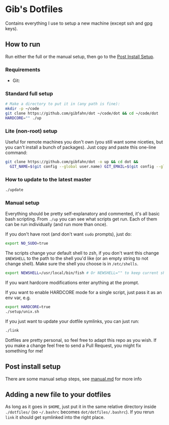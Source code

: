 # Gib's Dotfiles

Contains everything I use to setup a new machine (except ssh and gpg keys).

## How to run

Run either the full or the manual setup, then go to the [Post Install Setup][].

### Requirements

- Git:

### Standard full setup

```bash
# Make a directory to put it in (any path is fine):
mkdir -p ~/code
git clone https://github.com/gibfahn/dot ~/code/dot && cd ~/code/dot
HARDCORE="" ./up
```

### Lite (non-root) setup

Useful for remote machines you don't own (you still want some niceties, but you
can't install a bunch of packages). Just copy and paste this one-line command:

```bash
git clone https://github.com/gibfahn/dot -o up && cd dot &&
  GIT_NAME=$(git config --global user.name) GIT_EMAIL=$(git config --global user.email) NO_SUDO=true HARDCORE="" ./up
```

### How to update to the latest master

```bash
./update
```

### Manual setup

Everything should be pretty self-explanatory and commented, it's all basic bash
scripting. From `./up` you can see what scripts get run. Each of them can be run
individually (and run more than once).

If you don't have root (and don't want `sudo` prompts), just do:

```bash
export NO_SUDO=true
```

The scripts change your default shell to zsh, if you don't want this change
`$NEWSHELL` to the path to the shell you'd like (or an empty string to not
change shell). Make sure the shell you choose is in `/etc/shells`.

```bash
export NEWSHELL=/usr/local/bin/fish # Or NEWSHELL="" to keep current shell.
```

If you want hardcore modifications enter anything at the prompt.

If you want to enable HARDCORE mode for a single script, just pass it as an env
var, e.g.

```bash
export HARDCORE=true
./setup/unix.sh
```

If you just want to update your dotfile symlinks, you can just run:

```sh
./link
```

Dotfiles are pretty personal, so feel free to adapt this repo as you wish. If
you make a change feel free to send a Pull Request, you might fix something for
me!

## Post install setup

There are some manual setup steps, see [manual.md][] for more info

## Adding a new file to your dotfiles

As long as it goes in `$HOME`, just put it in the same relative directory inside
`./dotfiles/` (so `~/.bashrc` becomes `dot/dotfiles/.bashrc`). If you rerun
`link` it should get symlinked into the right place.

[22c17d0059340e2c90c3c316b746ba8b]: https://gist.github.com/gibfahn/22c17d0059340e2c90c3c316b746ba8b
[3cf4e6a17c85ff67d29fea37ed31963d]: https://gist.github.com/gibfahn/3cf4e6a17c85ff67d29fea37ed31963d/edit
[Install sVim]: https://safari-extensions.apple.com/?q=svim
[Post Install Setup]: #post-install-setup
[sVim]: https://github.com/flipxfx/sVim
[manual.md]: /setup/manual.md
